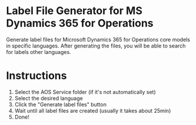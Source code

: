 # Label File Generator for MS Dynamics 365 for Operations
Generate label files for Microsoft Dynamics 365 for Operations core models in specific languages. After generating the files, you will be able to search for labels other languages.

# Instructions
1) Select the AOS Service folder (if it's not automatically set)
2) Select the desired language
3) Click the "Generate label files" button
4) Wait until all label files are created (usually it takes about 25min)
5) Done!
